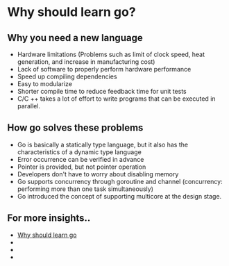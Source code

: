 # Why should learn go?

## Why you need a new language

- Hardware limitations
  (Problems such as limit of clock speed, heat generation, and increase in manufacturing cost)
- Lack of software to properly perform hardware performance
- Speed ​​up compiling dependencies
- Easy to modularize
- Shorter compile time to reduce feedback time for unit tests
- C/C ++ takes a lot of effort to write programs that can be executed in parallel.

## How go solves these problems

- Go is basically a statically type language, but it also has the characteristics of a dynamic type language
- Error occurrence can be verified in advance
- Pointer is provided, but not pointer operation
- Developers don't have to worry about disabling memory
- Go supports concurrency through goroutine and channel
  (concurrency: performing more than one task simultaneously)
- Go introduced the concept of supporting multicore at the design stage.



## For more insights..

- [Why should learn go](https://medium.com/@kevalpatel2106/why-should-you-learn-go-f607681fad65)
- []()
- []()
- []()
